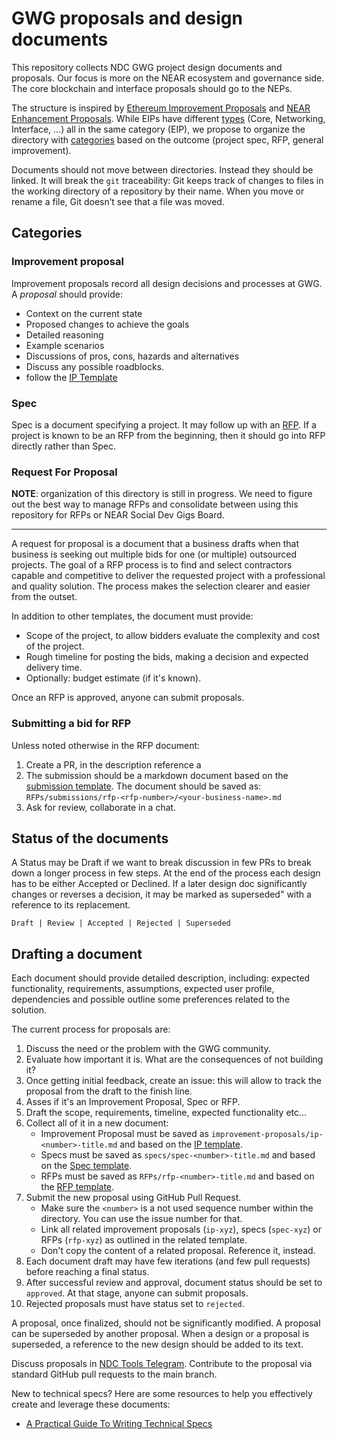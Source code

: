 # GWG proposals and design documents

This repository collects NDC GWG project design documents and proposals. Our focus is more on the NEAR ecosystem and governance side. The core blockchain and interface proposals should go to the NEPs.

The structure is inspired by [Ethereum Improvement Proposals](https://github.com/ethereum/EIPs) and [NEAR Enhancement Proposals](https://github.com/near/NEPs/). While EIPs have different [types](https://eips.ethereum.org/) (Core, Networking, Interface, ...) all in the same category (EIP), we propose to organize the directory with [categories](#categories) based on the outcome (project spec, RFP, general improvement).

Documents should not move between directories. Instead they should be linked. It will break the `git` traceability: Git keeps track of changes to files in the working directory of a repository by their name. When you move or rename a file, Git doesn’t see that a file was moved.

## Categories

### Improvement proposal

Improvement proposals record all design decisions and processes at GWG. A _proposal_ should provide:

- Context on the current state
- Proposed changes to achieve the goals
- Detailed reasoning
- Example scenarios
- Discussions of pros, cons, hazards and alternatives
- Discuss any possible roadblocks.
- follow the [IP Template](./TEMPLATE-IP.md)

### Spec

Spec is a document specifying a project. It may follow up with an [RFP](#request-for-proposal). If a project is known to be an RFP from the beginning, then it should go into RFP directly rather than Spec.

### Request For Proposal

**NOTE**: organization of this directory is still in progress. We need to figure out the best way to manage RFPs and consolidate between using this repository for RFPs or NEAR Social Dev Gigs Board.

---

A request for proposal is a document that a business drafts when that business is seeking out multiple bids for one (or multiple) outsourced projects. The goal of a RFP process is to find and select contractors capable and competitive to deliver the requested project with a professional and quality solution. The process makes the selection clearer and easier from the outset.

In addition to other templates, the document must provide:

- Scope of the project, to allow bidders evaluate the complexity and cost of the project.
- Rough timeline for posting the bids, making a decision and expected delivery time.
- Optionally: budget estimate (if it's known).

Once an RFP is approved, anyone can submit proposals.

### Submitting a bid for RFP

Unless noted otherwise in the RFP document:

1. Create a PR, in the description reference a
2. The submission should be a markdown document based on the [submission template](./TEMPLATE_SUBMISSION.md). The document should be saved as: `RFPs/submissions/rfp-<rfp-number>/<your-business-name>.md`
3. Ask for review, collaborate in a chat.

## Status of the documents

A Status may be Draft if we want to break discussion in few PRs to break down a longer process in few steps.
At the end of the process each design has to be either Accepted or Declined.
If a later design doc significantly changes or reverses a decision, it may be marked
as superseded" with a reference to its replacement.

```text
Draft | Review | Accepted | Rejected | Superseded
```

## Drafting a document

Each document should provide detailed description, including: expected functionality, requirements, assumptions, expected user profile, dependencies and possible outline some preferences related to the solution.

The current process for proposals are:

1. Discuss the need or the problem with the GWG community.
1. Evaluate how important it is. What are the consequences of not building it?
1. Once getting initial feedback, create an issue: this will allow to track the proposal from the draft to the finish line.
1. Asses if it's an Improvement Proposal, Spec or RFP.
1. Draft the scope, requirements, timeline, expected functionality etc...
1. Collect all of it in a new document:
   - Improvement Proposal must be saved as `improvement-proposals/ip-<number>-title.md` and based on the [IP template](./TEMPLATE-IP.md).
   - Specs must be saved as `specs/spec-<number>-title.md` and based on the [Spec template](./TEMPLATE-SPEC.md).
   - RFPs must be saved as `RFPs/rfp-<number>-title.md` and based on the [RFP template](./TEMPLATE-RFP.md).
1. Submit the new proposal using GitHub Pull Request.
   - Make sure the `<number>` is a not used sequence number within the directory. You can use the issue number for that.
   - Link all related improvement proposals (`ip-xyz`), specs (`spec-xyz`) or RFPs (`rfp-xyz`) as outlined in the related template.
   - Don't copy the content of a related proposal. Reference it, instead.
1. Each document draft may have few iterations (and few pull requests) before reaching a final status.
1. After successful review and approval, document status should be set to `approved`. At that stage, anyone can submit proposals.
1. Rejected proposals must have status set to `rejected`.

A proposal, once finalized, should not be significantly modified.
A proposal can be superseded by another proposal. When a design or a proposal is superseded, a reference to the new design should be added to its text.

Discuss proposals in [NDC Tools Telegram](https://t.me/c/1708163325/2318). Contribute to the proposal via standard GitHub pull requests to the main branch.

New to technical specs? Here are some resources to help you effectively create and leverage these documents:

- [A Practical Guide To Writing Technical Specs](https://stackoverflow.blog/2020/04/06/a-practical-guide-to-writing-technical-specs/)
